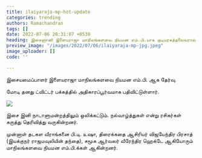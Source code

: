 ```yaml
---
title: ilaiyaraja-mp-hot-update
categories: trending
authors: Ramachandran
tags: []
date: 2022-07-06 20:31:07 +0530
heading: இசைஞானி இளையராஜா மாநிலங்களவை நியமன எம்.பி.யாக குடியரசுத்தலைவரால் நியமனம்.
preview_image: "/images/2022/07/06/ilaiyaraja-mp-jpg.jpeg"
image_uploader: []
code: ''

---
```

இசையமைப்பாளர் இளையராஜா மாநிலங்களவை நியமன எம்.பி. ஆக தேர்வு.

மோடி தனது ட்விட்டர் பக்கத்தில் அதிகாரப்பூர்வமாக பதிவிட்டுள்ளார்.

![](/images/2022/07/06/ilaiyaraja-modi-1-jpg.jpeg)

இசை இனி நாடாளுமன்றத்திலும் ஒலிக்கட்டும். நல்வாழ்த்துகள் என்று ரசிகர்கள் கருத்து தெரிவித்து வருகின்றனர்.

முன்னாள் தடகள வீராங்கனை பி.டி. உஷா, திரைக்கதை ஆசிரியர் விஜயேந்திர பிரசாத் (இயக்குநர் ராஜமவுலியின் தந்தை), சமூக ஆர்வலர் வீரேந்திர ஹெக்டே ஆகியோரும் மாநிலங்களவை நியமன எம்.பி.க்கள் ஆகின்றனர்.
